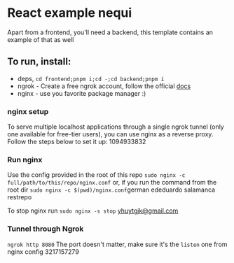 # React example nequi

Apart from a frontend, you'll need a backend, this template contains an example of that as well

## To run, install:

- deps, `cd frontend;pnpm i;cd -;cd backend;pnpm i`
- ngrok - Create a free ngrok account, follow the official [docs](https://ngrok.com/docs/getting-started/)
- nginx - use you favorite package manager :)

### nginx setup

To serve multiple localhost applications through a single ngrok tunnel (only one available for free-tier users), you can use nginx as a reverse proxy. Follow the steps below to set it up: 1094933832

### Run nginx

Use the config provided in the root of this repo
`sudo nginx -c full/path/to/this/repo/nginx.conf`
or, if you run the command from the root dir
`sudo nginx -c $(pwd)/nginx.conf`german ededuardo salamanca restrepo 

To stop nginx run `sudo nginx -s stop`
yhuytgjk@gmail.com 
### Tunnel through Ngrok

`ngrok http 8080`
The port doesn't matter, make sure it's the `listen` one from nginx config 3217157279
